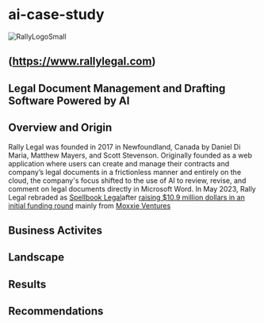 # ai-case-study
![RallyLogoSmall](https://github.com/crmartella/ai-case-study/assets/147019331/a2b92857-d525-4df0-8559-0fb8254a01f7)
## (https://www.rallylegal.com)
## Legal Document Management and Drafting Software Powered by AI
## Overview and Origin
Rally Legal was founded in 2017 in Newfoundland, Canada by Daniel Di Maria, Matthew Mayers, and Scott Stevenson.  Originally founded as a web application where users can create and manage their contracts and company’s legal documents in a frictionless manner and entirely on the cloud, the company's focus shifted to the use of AI to review, revise, and comment on legal documents directly in Microsoft Word.  In May 2023, Rally Legal rebraded as [Spellbook Legal](www.spellbook.legal)after [raising $10.9 million dollars in an initial funding round](https://betakit.com/spellbook-formerly-rally-raises-10-9-million-to-automate-legal-contracts-using-generative-ai/) mainly from [Moxxie Ventures](https://www.moxxie.vc/)
## Business Activites
## Landscape
## Results
## Recommendations
